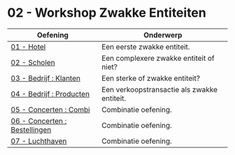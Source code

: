 # 02 - Workshop Zwakke Entiteiten

| Oefening | Onderwerp |
| ----- | ---- |
| [01 - Hotel](exercises/exercise-1.md) | Een eerste zwakke entiteit. |
| [02 - Scholen](exercises/exercise-2.md) | Een complexere zwakke entiteit of niet? |
| [03 - Bedrijf : Klanten](exercises/exercise-3.md) | Een sterke of zwakke entiteit? |
| [04 - Bedrijf : Producten](exercises/exercise-4.md) | Een verkoopstransactie als zwakke entiteit. |
| [05 - Concerten : Combi](exercises/exercise-5.md) | Combinatie oefening. |
| [06 - Concerten : Bestellingen](exercises/exercise-6.md) | Combinatie oefening. |
| [07 - Luchthaven](exercises/exercise-7.md) | Combinatie oefening. |